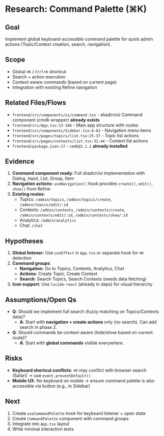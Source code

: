 # Research: Command Palette (⌘K)

## Goal
Implement global keyboard-accessible command palette for quick admin actions (Topic/Context creation, search, navigation).

## Scope
- Global `⌘K` / `Ctrl+K` shortcut
- Search + action execution
- Context-aware commands (based on current page)
- Integration with existing Refine navigation

## Related Files/Flows
- `frontend/src/components/ui/command.tsx` - shadcn/ui Command component (cmdk wrapper) **already exists**
- `frontend/src/App.tsx:13-106` - Main app structure with routes
- `frontend/src/components/Sidebar.tsx:6-62` - Navigation menu items
- `frontend/src/pages/topics/list.tsx:25-37` - Topic list actions
- `frontend/src/pages/contexts/list.tsx:31-44` - Context list actions
- `frontend/package.json:17` - `cmdk@1.1.1` **already installed**

## Evidence
1. **Command component ready**: Full shadcn/ui implementation with Dialog, Input, List, Group, Item
2. **Navigation actions**: `useNavigation()` hook provides `create()`, `edit()`, `show()` from Refine
3. **Existing routes**:
   - Topics: `/admin/topics`, `/admin/topics/create`, `/admin/topics/edit/:id`
   - Contexts: `/admin/contexts`, `/admin/contexts/create`, `/admin/contexts/edit/:id`, `/admin/contexts/show/:id`
   - Analytics: `/admin/analytics`
   - Chat: `/chat`

## Hypotheses
1. **Global listener**: Use `useEffect` in `App.tsx` or separate hook for `⌘K` detection
2. **Command groups**:
   - **Navigation**: Go to Topics, Contexts, Analytics, Chat
   - **Actions**: Create Topic, Create Context
   - **Search**: Search Topics, Search Contexts (needs data fetching)
3. **Icon support**: Use `lucide-react` (already in deps) for visual hierarchy

## Assumptions/Open Qs
- **Q**: Should we implement full search (fuzzy matching on Topics/Contexts data)?
  - **A**: Start with **navigation + create actions** only (no search). Can add search in phase 2.
- **Q**: Should commands be context-aware (hide/show based on current route)?
  - **A**: Start with **global commands** visible everywhere.

## Risks
- **Keyboard shortcut conflicts**: `⌘K` may conflict with browser search (Safari) → use `event.preventDefault()`
- **Mobile UX**: No keyboard on mobile → ensure command palette is also accessible via button (e.g., in Sidebar)

## Next
1. Create `useCommandPalette` hook for keyboard listener + open state
2. Create `CommandPalette` component with command groups
3. Integrate into `App.tsx` layout
4. Write minimal interaction tests
